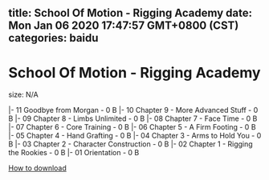 
title: School Of Motion - Rigging Academy
date: Mon Jan 06 2020 17:47:57 GMT+0800 (CST)    
categories: baidu
---

# School Of Motion - Rigging Academy
size: N/A
 
 
|- 11 Goodbye from Morgan - 0 B
|- 10 Chapter 9 - More Advanced Stuff - 0 B
|- 09 Chapter 8 - Limbs Unlimited - 0 B
|- 08 Chapter 7 - Face Time - 0 B
|- 07 Chapter 6 - Core Training - 0 B
|- 06 Chapter 5 - A Firm Footing - 0 B
|- 05 Chapter 4 - Hand Grafting - 0 B
|- 04 Chapter 3 - Arms to Hold You - 0 B
|- 03 Chapter 2 - Character Construction - 0 B
|- 02 Chapter 1 - Rigging the Rookies - 0 B
|- 01 Orientation - 0 B

[How to download](https://bpcam.bemobtrk.com/go/2ceec3aa-1ca2-46d6-b9ff-aaa5c184517c?jno=5166)
